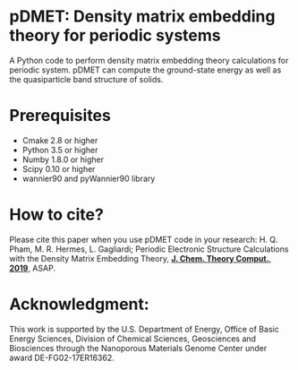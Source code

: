 # pDMET: Density matrix embedding theory for periodic systems 
A Python code to perform density matrix embedding theory calculations for periodic system.
pDMET can compute the ground-state energy as well as the quasiparticle band structure of solids.

# Prerequisites
- Cmake 2.8 or higher
- Python 3.5 or higher
- Numby 1.8.0 or higher
- Scipy 0.10 or higher 
- wannier90 and pyWannier90 library 

# How to cite?
Please cite this paper when you use pDMET code in your research:
H. Q. Pham, M. R. Hermes, L. Gagliardi; Periodic Electronic Structure Calculations with the Density Matrix Embedding Theory, [**J. Chem. Theory Comput.**, **2019**](https://pubs.acs.org/doi/abs/10.1021/acs.jctc.9b00939), ASAP.

# Acknowledgment: 
This work is supported by the U.S. Department of Energy, Office of Basic Energy Sciences, Division of Chemical Sciences, Geosciences and Biosciences through the Nanoporous Materials Genome Center under award DE-FG02-17ER16362.
